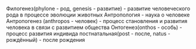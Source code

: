 Филогенез(phylone - род, genesis - развитие) - развитие человеческого рода в процессе эволюции животных
Антропология - наука о человеке
Антропогенез (anthropos - человек) - процесс становления и развития человека в связи с развитием общества
Онтогенез(onthos - особь) - процесс развития индивида
постнатальная(post - после, natus - рождённый) - после рождения
